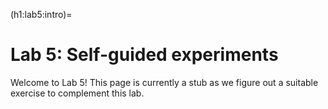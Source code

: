 (h1:lab5:intro)=
# Lab 5: Self-guided experiments


Welcome to Lab 5!
This page is currently a stub as we figure out a suitable exercise to complement this lab.